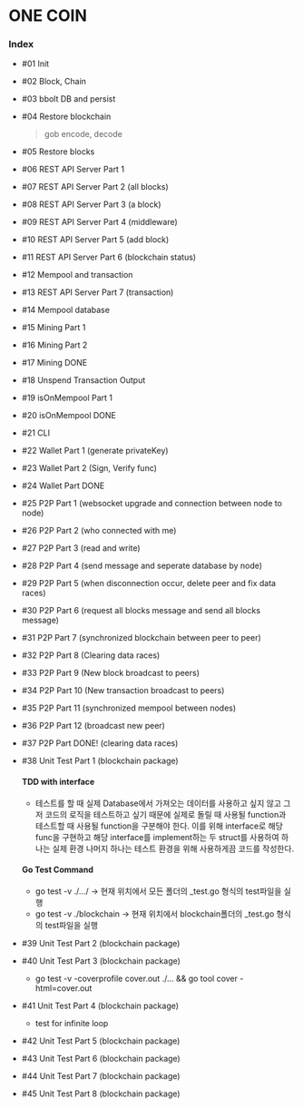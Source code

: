 # ONE COIN

### Index

- #01 Init

- #02 Block, Chain

- #03 bbolt DB and persist

- #04 Restore blockchain

  > gob encode, decode

- #05 Restore blocks

- #06 REST API Server Part 1

- #07 REST API Server Part 2 (all blocks)

- #08 REST API Server Part 3 (a block)

- #09 REST API Server Part 4 (middleware)

- #10 REST API Server Part 5 (add block)

- #11 REST API Server Part 6 (blockchain status)

- #12 Mempool and transaction

- #13 REST API Server Part 7 (transaction)

- #14 Mempool database

- #15 Mining Part 1

- #16 Mining Part 2

- #17 Mining DONE

- #18 Unspend Transaction Output

- #19 isOnMempool Part 1

- #20 isOnMempool DONE

- #21 CLI

- #22 Wallet Part 1 (generate privateKey)

- #23 Wallet Part 2 (Sign, Verify func)

- #24 Wallet Part DONE

- #25 P2P Part 1 (websocket upgrade and connection between node to node)

- #26 P2P Part 2 (who connected with me)

- #27 P2P Part 3 (read and write)

- #28 P2P Part 4 (send message and seperate database by node)

- #29 P2P Part 5 (when disconnection occur, delete peer and fix data races)

- #30 P2P Part 6 (request all blocks message and send all blocks message)

- #31 P2P Part 7 (synchronized blockchain between peer to peer)

- #32 P2P Part 8 (Clearing data races)

- #33 P2P Part 9 (New block broadcast to peers)

- #34 P2P Part 10 (New transaction broadcast to peers)

- #35 P2P Part 11 (synchronized mempool between nodes)

- #36 P2P Part 12 (broadcast new peer)

- #37 P2P Part DONE! (clearing data races)

- #38 Unit Test Part 1 (blockchain package)

  #### TDD with interface

  - 테스트를 할 때 실제 Database에서 가져오는 데이터를 사용하고 싶지 않고 그저 코드의 로직을 테스트하고 싶기 때문에 실제로 돌릴 때 사용될 function과 테스트할 때 사용될 function을
    구분해야 한다. 이를 위해 interface로 해당 func을 구현하고 해당 interface를 implement하는 두 struct를 사용하여 하나는 실제 환경 나머지 하나는 테스트 환경을 위해 사용하게끔 코드를 작성한다.

  #### Go Test Command

  - go test -v ./.../ -> 현재 위치에서 모든 폴더의 \_test.go 형식의 test파일을 실행
  - go test -v ./blockchain -> 현재 위치에서 blockchain폴더의 \_test.go 형식의 test파일을 실행

- #39 Unit Test Part 2 (blockchain package)

- #40 Unit Test Part 3 (blockchain package)

  - go test -v -coverprofile cover.out ./... && go tool cover -html=cover.out

- #41 Unit Test Part 4 (blockchain package)

  - test for infinite loop

- #42 Unit Test Part 5 (blockchain package)

- #43 Unit Test Part 6 (blockchain package)

- #44 Unit Test Part 7 (blockchain package)

- #45 Unit Test Part 8 (blockchain package)
